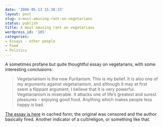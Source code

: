 ```yaml
---
date: '2006-05-13 15:38:33'
layout: post
slug: a-most-amusing-rant-on-vegetarians
status: publish
title: A most amusing rant on vegetarians
wordpress_id: '105'
categories:
- Essays - other people
- Food
- Politics
---
```


A sometimes profane but quite thoughtful essay on vegetarians, with some interesting conclusions:


> Vegetarianism is the new Puritanism. This is my belief. It is also one of my arguments against vegetarianism, and although it may at first seem a flippant argument, I believe that it is very powerful. Vegetarianism is miserable. It attacks one of life’s greatest and surest pleasures - enjoying good food. Anything which makes people less happy is bad.


[The essay is here](http://www.hyperactive-stage.co.uk/blog/comments.asp?ref=196) in cached form; the original was censored and the author basically fired. Another indicator of a cult/religon, or something like that.
